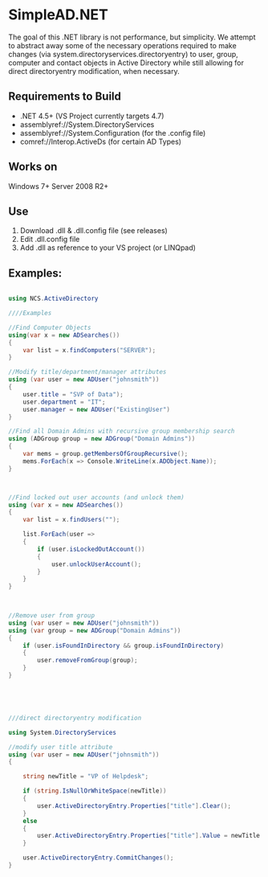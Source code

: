 # SimpleAD.NET

The goal of this .NET library is not performance, but simplicity.  We attempt to abstract away some of the necessary operations required to make changes (via system.directoryservices.directoryentry) to user, group, computer and contact objects in Active Directory while still allowing for direct directoryentry modification, when necessary.


## Requirements to Build
- .NET  4.5+  (VS Project currently targets 4.7)
- assemblyref://System.DirectoryServices
- assemblyref://System.Configuration (for the .config file)
- comref://Interop.ActiveDs (for certain AD Types)


## Works on

Windows 7+
Server 2008 R2+


## Use

1. Download .dll & .dll.config file (see releases)
2. Edit .dll.config file
3. Add .dll as reference to your VS project (or LINQpad)


## Examples:

```csharp

using NCS.ActiveDirectory

////Examples

//Find Computer Objects
using(var x = new ADSearches())
{
    var list = x.findComputers("SERVER");
}

//Modify title/department/manager attributes
using (var user = new ADUser("johnsmith"))
{
    user.title = "SVP of Data");
    user.department = "IT";
    user.manager = new ADUser("ExistingUser")
}

//Find all Domain Admins with recursive group membership search
using (ADGroup group = new ADGroup("Domain Admins"))
{
    var mems = group.getMembersOfGroupRecursive();
    mems.ForEach(x => Console.WriteLine(x.ADObject.Name));
}



//Find locked out user accounts (and unlock them)
using (var x = new ADSearches())
{
    var list = x.findUsers("");

    list.ForEach(user =>
    {
        if (user.isLockedOutAccount())
        {
            user.unlockUserAccount(); 
        }
    }
}
 


//Remove user from group
using (var user = new ADUser("johnsmith"))
using (var group = new ADGroup("Domain Admins"))
{
    if (user.isFoundInDirectory && group.isFoundInDirectory)
    {
        user.removeFromGroup(group);
    }
}





///direct directoryentry modification

using System.DirectoryServices

//modify user title attribute
using (var user = new ADUser("johnsmith"))
{

    string newTitle = "VP of Helpdesk";

    if (string.IsNullOrWhiteSpace(newTitle))
    {
        user.ActiveDirectoryEntry.Properties["title"].Clear();
    }
    else
    {
        user.ActiveDirectoryEntry.Properties["title"].Value = newTitle.Trim();
    }

    user.ActiveDirectoryEntry.CommitChanges();
}

```
